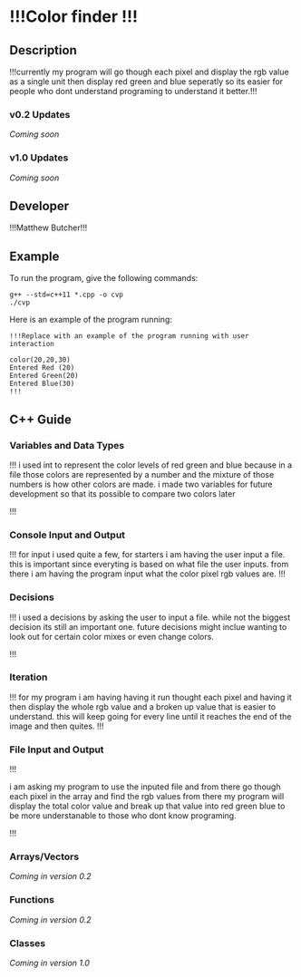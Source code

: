 # !!!Color finder !!!

## Description

!!!currently my program will go though each pixel and display the rgb value as a single unit then display red green and blue seperatly so its easier for people who dont understand programing to understand it better.!!!

### v0.2 Updates

*Coming soon*

### v1.0 Updates

*Coming soon*


## Developer

!!!Matthew Butcher!!!

## Example

To run the program, give the following commands:

```
g++ --std=c++11 *.cpp -o cvp
./cvp
```

Here is an example of the program running:

```
!!!Replace with an example of the program running with user interaction

color(20,20,30)
Entered Red (20)
Entered Green(20)
Entered Blue(30)
!!!
```

## C++ Guide

### Variables and Data Types

!!!
i used int to represent the color levels of red green and blue because in a file those colors are represented by a number and the mixture of those numbers is how other colors are made.
i made two variables for future development so that its possible to compare two colors later


!!!

### Console Input and Output

!!!
for input i used quite a few, for starters i am having the user input a file. this is important since everyting is based on what file the user inputs. from there i am having the program input what the color pixel rgb values are.
!!!

### Decisions

!!!
i used a decisions by asking the user to input a file.
while not the biggest decision its still an important one.
future decisions might inclue wanting to look out for certain color mixes or even change colors.

!!!

### Iteration

!!!
for my program i am having having it run thought each pixel and having it then display the whole rgb value and a broken up value that is easier to understand. this will keep going for every line until it reaches the end of the image and then quites.
!!!

### File Input and Output

!!!

i am asking my program to use the inputed file and from there go though each pixel in the array and find the rgb values from there my program will display the total color value and break up that value into red green blue to be more understanable to those who dont know  programing.



!!!

### Arrays/Vectors

*Coming in version 0.2*

### Functions

*Coming in version 0.2*

### Classes

*Coming in version 1.0*
